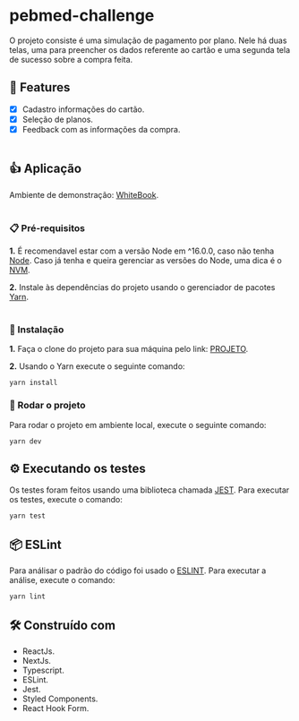 # pebmed-challenge

  O projeto consiste é uma simulação de pagamento por plano. Nele há duas telas, uma para preencher os dados referente ao cartão e uma segunda tela de sucesso sobre a compra feita.


## 🚀 Features

- [x] Cadastro informações do cartão.
- [x] Seleção de planos.
- [x] Feedback com as informações da compra.
<br/><br/>

## :+1: Aplicação

Ambiente de demonstração: [WhiteBook](https://pebmed-challenge-wine.vercel.app/).
<br/><br/>

### 📋 Pré-requisitos

**1.** É recomendavel estar com a versão Node em ^16.0.0, caso não tenha [Node](https://nodejs.org/en/download/). Caso já tenha e queira gerenciar as versões do Node, uma dica é o [NVM](https://github.com/nvm-sh/nvm). 

**2.** Instale às dependências do projeto usando o gerenciador de pacotes [Yarn](https://yarnpkg.com/getting-started/install).
<br/><br/>

### 🔧 Instalação

**1.** Faça o clone do projeto para sua máquina pelo link: [PROJETO](https://github.com/leonardoMarti/pebmed-challenge.git).

**2.** Usando o Yarn execute o seguinte comando:
```
yarn install
```

### :car: Rodar o projeto

Para rodar o projeto em ambiente local, execute o seguinte comando:
```
yarn dev
```

## ⚙️ Executando os testes

Os testes foram feitos usando uma biblioteca chamada [JEST](https://jestjs.io/pt-BR/). Para executar os testes, execute o comando:
```
yarn test
```

## 📦 ESLint

Para análisar o padrão do código foi usado o [ESLINT](https://eslint.org/). Para executar a análise, execute o comando:
```
yarn lint
```

## 🛠️ Construído com

* ReactJs.
* NextJs.
* Typescript.
* ESLint.
* Jest.
* Styled Components.
* React Hook Form.


